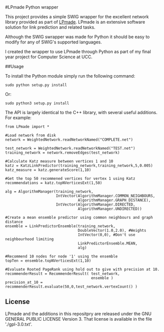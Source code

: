 #LPmade Python wrapper

This project provides a simple SWIG wrapper for the excellent network library provided as part of [LPmade](https://github.com/rlichtenwalter/LPmade). LPmade is an extensive software solution for link prediction and related tasks. 

Although the SWIG swrapper was made for Python it should be easy to modify for any of SWIG's supported languages.

I created the wrapper to use LPmade through Python as part of my final year project for Computer Science at UCC.

##Usage

To install the Python module simply run the following command:

``sudo python setup.py install``

Or:

``sudo python3 setup.py install``

The API is largely identical to the C++ library, with several useful additions. For example:

```
from LPmade import *

#Load network from disk
network = WeightedNetwork.readNetworkNamed("COMPLETE.net")

test_network = WeightedNetwork.readNetworkNamed("TEST.net")
training_network = network.removeEdges(test_network)

#Calculate Katz measure between vertices 1 and 10
katz = KatzLinkPredictor(training_network,training_network,5,0.005)
katz_measure = katz.generateScore(1,10)

#Get the top 50 recommened vertices for vertex 1 using Katz
recommendations = katz.topNVerticesExt(1,50)

alg = AlgorithmManager(training_network, 
                       IntVector(AlgorithmManager.COMMON_NEIGHBOURS,
                                 AlgorithmManager.GRAPH_DISTANCE),
                       IntVector(AlgorithmManager.DIRECTED,
                                 AlgorithmManager.UNDIRECTED))

#Create a mean ensemble predictor using common neighbours and graph distance
ensemble = LinkPredictorEnsemble(training_network,
                                 DoubleVector(1.0,2.0), #Weights
                                 IntVector(0,0), #Don't use neighbourhood limiting
                                 LinkPredictorEnsemble.MEAN,
                                 alg)

#Recommend 10 nodes for node '1' using the ensemble
topTen = ensemble.topNVerticesExt(1,10)

#Evaluate Rooted PageRank using hold out to give with precision at 10.
recommenderResult = RecommenderResult( test_network,
                                       ensemble )
precision_at_10 = recommenderResult.evaluate(50,0,test_network.vertexCount() )
```

## License

LPmade and the additions in this repositpry are released under the GNU GENERAL PUBLIC LICENSE Version 3. That license is available in the file './gpl-3.0.txt'.
